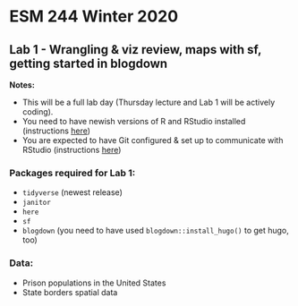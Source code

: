 # ESM 244 Winter 2020
## Lab 1 - Wrangling & viz review, maps with sf, getting started in blogdown

**Notes:** 

- This will be a full lab day (Thursday lecture and Lab 1 will be actively coding).
- You need to have newish versions of R and RStudio installed (instructions [here](https://drive.google.com/open?id=1Imcx8ZropMF5tmLF6As02OJam-r1pNexu5pULczCwMA))
- You are expected to have Git configured & set up to communicate with RStudio (instructions [here](https://drive.google.com/open?id=1zx2upJJqFZe94O3BQSMI56Z76s3haLXC0otKSpcZaJQ))

### Packages required for Lab 1:

- `tidyverse` (newest release)
- `janitor`
- `here`
- `sf`
- `blogdown` (you need to have used `blogdown::install_hugo()` to get hugo, too)

### Data: 

- Prison populations in the United States
- State borders spatial data



